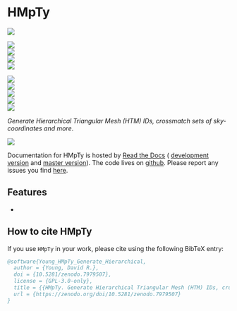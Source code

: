 # HMpTy

[![](https://zenodo.org/badge/DOI/10.5281/zenodo.7979507.svg)](https://zenodo.org/doi/10.5281/zenodo.7979507) 



<!-- INFO BADGES -->  

[![](https://img.shields.io/pypi/pyversions/HMpTy)](https://pypi.org/project/HMpTy/)  
[![](https://img.shields.io/pypi/v/HMpTy)](https://pypi.org/project/HMpTy/)  
[![](https://img.shields.io/github/license/thespacedoctor/HMpTy)](https://github.com/thespacedoctor/HMpTy)  
[![](https://img.shields.io/pypi/dm/HMpTy)](https://pypi.org/project/HMpTy/)  

<!-- STATUS BADGES -->  

[![](http://157.245.42.153:8080/buildStatus/icon?job=HMpTy%2Fmaster&subject=build%20master)](http://157.245.42.153:8080/blue/organizations/jenkins/HMpTy/activity?branch=master)  
[![](http://157.245.42.153:8080/buildStatus/icon?job=HMpTy%2Fdevelop&subject=build%20dev)](http://157.245.42.153:8080/blue/organizations/jenkins/HMpTy/activity?branch=develop)  
[![](https://cdn.jsdelivr.net/gh/thespacedoctor/HMpTy@master/coverage.svg)](https://raw.githack.com/thespacedoctor/HMpTy/master/htmlcov/index.html)  
[![](https://readthedocs.org/projects/hmpty/badge/?version=master)](https://HMpTy.readthedocs.io/en/master/)  
[![](https://img.shields.io/github/issues/thespacedoctor/HMpTy/type:%20bug?label=bug%20issues)](https://github.com/thespacedoctor/HMpTy/issues?q=is%3Aissue+is%3Aopen+label%3A%22type%3A+bug%22+)  

*Generate Hierarchical Triangular Mesh (HTM) IDs, crossmatch sets of sky-coordinates and more*.

![](http://i.imgur.com/5GG4979.png)

Documentation for HMpTy is hosted by [Read the Docs](https://HMpTy.readthedocs.io/en/master/) (
[development version](https://HMpTy.readthedocs.io/en/develop/) and [master version](https://HMpTy.readthedocs.io/en/master/)). The code lives on [github](https://github.com/thespacedoctor/HMpTy). Please report any issues you find [here](https://github.com/thespacedoctor/HMpTy/issues).

## Features

* 


## How to cite HMpTy

If you use `HMpTy` in your work, please cite using the following BibTeX entry: 

```bibtex
@software{Young_HMpTy_Generate_Hierarchical,
  author = {Young, David R.},
  doi = {10.5281/zenodo.7979507},
  license = {GPL-3.0-only},
  title = {{HMpTy. Generate Hierarchical Triangular Mesh (HTM) IDs, crossmatch sets of sky-coordinates and more}},
  url = {https://zenodo.org/doi/10.5281/zenodo.7979507}
}
```
